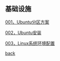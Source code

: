 ## 基础设施

[001，Ubuntu分区方案](001UbuntuHardDiskPartition.md)

[002，Ubuntu安装](002UbuntuInstall.md)

[003，Linux系统环境配置](003SetupLinuxEnvironment.md)


[back](../../)

